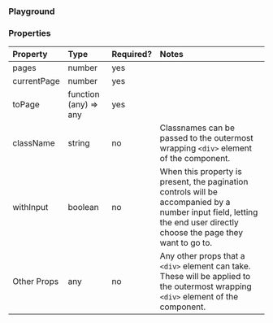 <Anchor idToScrollTo="playground"><h3>Playground</h3></Anchor>

<Playground>
    <Pagination />
</Playground>

<Anchor idToScrollTo="properties"><h3>Properties</h3></Anchor>

| Property    | Type                  | Required? | Notes                                                                                                                                                                 |
| :---------- | :-------------------- | :-------- | :-------------------------------------------------------------------------------------------------------------------------------------------------------------------- |
| pages       | number                | yes       |                                                                                                                                                                       |
| currentPage | number                | yes       |                                                                                                                                                                       |
| toPage      | function (any) => any | yes       |                                                                                                                                                                       |
| className   | string                | no        | Classnames can be passed to the outermost wrapping `<div>` element of the component.                                                                                  |
| withInput   | boolean               | no        | When this property is present, the pagination controls will be accompanied by a number input field, letting the end user directly choose the page they want to go to. |
| Other Props | any                   | no        | Any other props that a `<div>` element can take. These will be applied to the outermost wrapping `<div>` element of the component.                                    |

